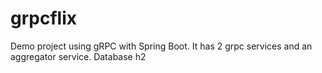 # grpcflix

Demo project using gRPC with Spring Boot.
It has 2 grpc services and an aggregator service. Database h2
